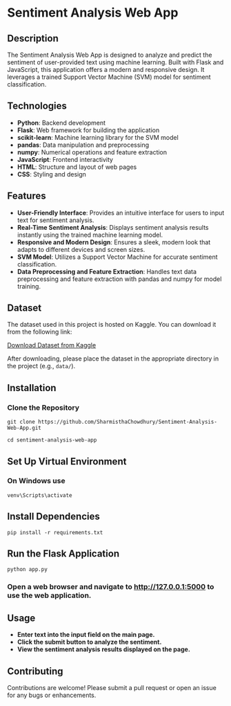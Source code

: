 # Sentiment Analysis Web App

## Description
The Sentiment Analysis Web App is designed to analyze and predict the sentiment of user-provided text using machine learning. Built with Flask and JavaScript, this application offers a modern and responsive design. It leverages a trained Support Vector Machine (SVM) model for sentiment classification.

## Technologies
- **Python**: Backend development
- **Flask**: Web framework for building the application
- **scikit-learn**: Machine learning library for the SVM model
- **pandas**: Data manipulation and preprocessing
- **numpy**: Numerical operations and feature extraction
- **JavaScript**: Frontend interactivity
- **HTML**: Structure and layout of web pages
- **CSS**: Styling and design

## Features
- **User-Friendly Interface**: Provides an intuitive interface for users to input text for sentiment analysis.
- **Real-Time Sentiment Analysis**: Displays sentiment analysis results instantly using the trained machine learning model.
- **Responsive and Modern Design**: Ensures a sleek, modern look that adapts to different devices and screen sizes.
- **SVM Model**: Utilizes a Support Vector Machine for accurate sentiment classification.
- **Data Preprocessing and Feature Extraction**: Handles text data preprocessing and feature extraction with pandas and numpy for model training.

## Dataset
The dataset used in this project is hosted on Kaggle. You can download it from the following link:

[Download Dataset from Kaggle](<dataset-url>)

After downloading, please place the dataset in the appropriate directory in the project (e.g., `data/`).

## Installation

### Clone the Repository
`git clone https://github.com/SharmisthaChowdhury/Sentiment-Analysis-Web-App.git`

`cd sentiment-analysis-web-app`

## Set Up Virtual Environment 
### On Windows use 
`venv\Scripts\activate`

## Install Dependencies
`pip install -r requirements.txt`

## Run the Flask Application
`python app.py`

### Open a web browser and navigate to http://127.0.0.1:5000 to use the web application.
## Usage
- **Enter text into the input field on the main page.**
- **Click the submit button to analyze the sentiment.**
- **View the sentiment analysis results displayed on the page.**

## Contributing
Contributions are welcome! Please submit a pull request or open an issue for any bugs or enhancements.







